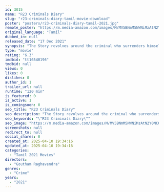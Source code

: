 ```yaml
---
id: 3015
name: "R23 Criminals Diary"
slug: "r23-criminals-diary-tamil-movie-download"
poster: "posters/r23-criminals-diary-tamil-2021.jpg"
remote_poster: "https://m.media-amazon.com/images/M/MV5BNmM5NWNiMzAtN2Y0NC00OGE5LWE2N2QtMDQ2Njg1YjU0MzhjXkEyXkFqcGc@._V1_SX300.jpg"
original_language: "Tamil"
dubbed_in: null
released_date: "17 Dec 2021"
synopsis: "The Story revolves around the criminal who surrenders himself stating that he has committed a murder of a girl who loved him, then the story revolves around seven people who are involved in this mysterious case. Three timelines of..."
type: "movie"
rating: "6.3"
imdbid: "tt16540196"
tmdbid: null
views: 0
likes: 0
dislikes: 0
author_id: 1
trailer_url: null
runtime: "120 min"
is_featured: 0
is_active: 1
is_comingsoon: 0
seo_title: "R23 Criminals Diary"
seo_description: "The Story revolves around the criminal who surrenders himself stating that he has committed a murder of a girl who loved him, then the story revolves around seven people who are involved in this mysterious case. Three timelines of..."
seo_keywords: "\"R23 Criminals Diary\""
seo_image: "https://m.media-amazon.com/images/M/MV5BNmM5NWNiMzAtN2Y0NC00OGE5LWE2N2QtMDQ2Njg1YjU0MzhjXkEyXkFqcGc@._V1_SX300.jpg"
screenshots: null
redirect_to: null
social_shares: 0
created_at: 2025-04-10 19:34:16
updated_at: 2025-04-10 19:34:16
categories:
  - "Tamil 2021 Movies"
directors:
  - "Goutham Raghavendra"
genres:
  - "Crime"
years:
  - "2021"
---
```

